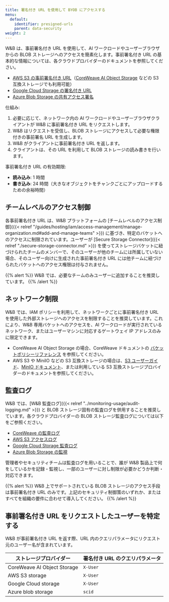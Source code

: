 ```yaml
---
title: 署名付き URL を使用して BYOB にアクセスする
menu:
  default:
    identifier: presigned-urls
    parent: data-security
weight: 2
---
```


W&B は、事前署名付き URL を使用して、AI ワークロードやユーザーブラウザからの BLOB ストレージへのアクセスを簡素化します。事前署名付き URL の基本的な情報については、各クラウドプロバイダーのドキュメントを参照してください。

- [AWS S3 の事前署名付き URL](https://docs.aws.amazon.com/AmazonS3/latest/userguide/using-presigned-url.html)（[CoreWeave AI Object Storage](https://docs.coreweave.com/docs/products/storage/object-storage) などの S3 互換ストレージでも利用可能）
- [Google Cloud Storage の署名付き URL](https://cloud.google.com/storage/docs/access-control/signed-urls)
- [Azure Blob Storage の共有アクセス署名](https://learn.microsoft.com/azure/storage/common/storage-sas-overview)

仕組み:
1. 必要に応じて、ネットワーク内の AI ワークロードやユーザーブラウザクライアントが W&B に事前署名付き URL をリクエストします。
1. W&B はリクエストを受信し、BLOB ストレージにアクセスして必要な権限付きの事前署名 URL を生成します。
1. W&B がクライアントに事前署名付き URL を返します。
1. クライアントは、その URL を利用して BLOB ストレージの読み書きを行います。

事前署名付き URL の有効期限:
- **読み込み**: 1 時間
- **書き込み**: 24 時間（大きなオブジェクトをチャンクごとにアップロードするための余裕時間）

## チームレベルのアクセス制御

各事前署名付き URL は、W&B プラットフォームの [チームレベルのアクセス制御]({{< relref "/guides/hosting/iam/access-management/manage-organization.md#add-and-manage-teams" >}}) に基づき、特定のバケットへのアクセスに制限されています。ユーザーが [Secure Storage Connector]({{< relref "./secure-storage-connector.md" >}}) を使ってストレージバケットに紐づけられたチームのメンバーで、そのユーザーが他のチームには所属していない場合、そのユーザー向けに生成された事前署名付き URL には他チームに紐づけられたバケットへのアクセス権限は付与されません。

{{% alert %}}
W&B では、必要なチームのみユーザーに追加することを推奨しています。
{{% /alert %}}

## ネットワーク制限
W&B では、IAM ポリシーを利用して、ネットワークごとに事前署名付き URL を使用した外部ストレージへのアクセスを制限することを推奨しています。これにより、W&B 専用バケットへのアクセスを、AI ワークロードが実行されているネットワーク、またはユーザーマシンに対応するゲートウェイ IP アドレスのみに限定できます。

- CoreWeave AI Object Storage の場合、CoreWeave ドキュメントの [バケットポリシーリファレンス](https://docs.coreweave.com/docs/products/storage/object-storage/reference/bucket-policy#condition) を参照してください。
- AWS S3 や MiniIO などの S3 互換ストレージの場合は、[S3 ユーザーガイド](https://docs.aws.amazon.com/AmazonS3/latest/userguide/using-presigned-url.html#PresignedUrlUploadObject-LimitCapabilities)、[MinIO ドキュメント](https://github.com/minio/minio)、または利用している S3 互換ストレージプロバイダーのドキュメントを参照してください。

## 監査ログ

W&B では、[W&B 監査ログ]({{< relref "../monitoring-usage/audit-logging.md" >}}) と BLOB ストレージ固有の監査ログを併用することを推奨しています。各クラウドプロバイダーの BLOB ストレージ監査ログについては以下をご参照ください。
- [CoreWeave の監査ログ](https://docs.coreweave.com/docs/products/storage/object-storage/concepts/audit-logging#audit-logging-policies)
- [AWS S3 アクセスログ](https://docs.aws.amazon.com/AmazonS3/latest/userguide/ServerLogs.html)
- [Google Cloud Storage 監査ログ](https://cloud.google.com/storage/docs/audit-logging)
- [Azure Blob Storage の監視](https://learn.microsoft.com/azure/storage/blobs/monitor-blob-storage)

管理者やセキュリティチームは監査ログを用いることで、誰が W&B 製品上で何をしているかを記録・監視し、一部のユーザーに対し制限が必要かどうか判断・対応できます。

{{% alert %}}
W&B 上でサポートされている BLOB ストレージのアクセス手段は事前署名付き URL のみです。上記のセキュリティ制御策のいずれか、またはすべてを組織の要件に合わせて導入してください。
{{% /alert %}}

## 事前署名付き URL をリクエストしたユーザーを特定する
W&B が事前署名付き URL を返す際、URL 内のクエリパラメータにリクエスト元のユーザー名が含まれています。

| ストレージプロバイダー           | 署名付き URL のクエリパラメータ |
|-------------------------------|----------------|
| CoreWeave AI Object Storage   | `X-User`       |
| AWS S3 storage                | `X-User`       |
| Google Cloud storage          | `X-User`       |
| Azure blob storage            | `scid`         |